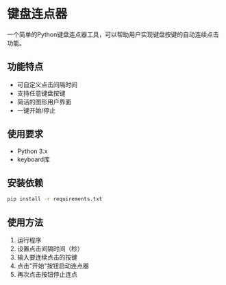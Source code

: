 # 键盘连点器

一个简单的Python键盘连点器工具，可以帮助用户实现键盘按键的自动连续点击功能。

## 功能特点

- 可自定义点击间隔时间
- 支持任意键盘按键
- 简洁的图形用户界面
- 一键开始/停止

## 使用要求

- Python 3.x
- keyboard库

## 安装依赖

```bash
pip install -r requirements.txt
```

## 使用方法

1. 运行程序
2. 设置点击间隔时间（秒）
3. 输入要连续点击的按键
4. 点击"开始"按钮启动连点器
5. 再次点击按钮停止连点